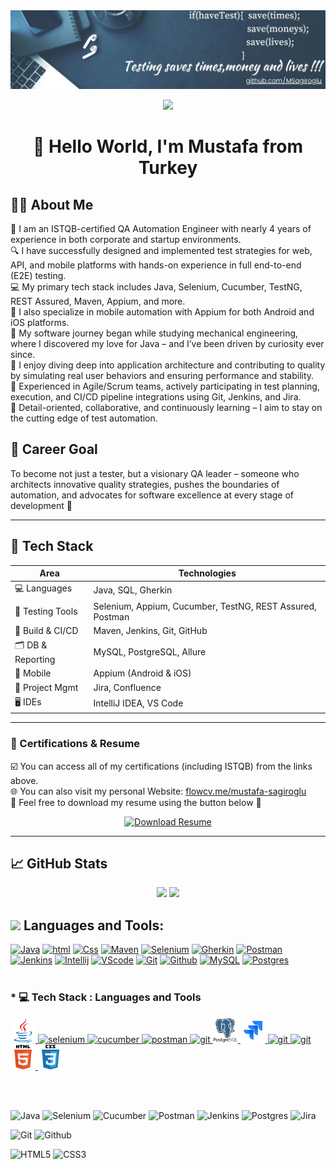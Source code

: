 <img src="https://raw.githubusercontent.com/MSagiroglu/MSagiroglu/3ffb45692d6893c8bbd619f0b753407876e7f3c0/1686425093976.jpg">
<p align="center">
  <a href="https://github.com/quatronostro/readme-typing-svg">
    <img src="https://readme-typing-svg.herokuapp.com?lines=Hi,+I'm+Mustafa+SAĞIROĞLU;Full+Stack+Test+Automation+Engineer;ISTQB+Certified+QA+Engineer;&center=true&width=500&height=45">
  </a>
</p>

<h1 align="center">👋 Hello World, I'm Mustafa from Turkey</h1>

## 👨‍💻 About Me

📌 I am an ISTQB-certified QA Automation Engineer with nearly 4 years of experience in both corporate and startup environments.  
🔍 I have successfully designed and implemented test strategies for web, API, and mobile platforms with hands-on experience in full end-to-end (E2E) testing.  
💻 My primary tech stack includes Java, Selenium, Cucumber, TestNG, REST Assured, Maven, Appium, and more.  
📱 I also specialize in mobile automation with Appium for both Android and iOS platforms.  
🧠 My software journey began while studying mechanical engineering, where I discovered my love for Java – and I’ve been driven by curiosity ever since.  
🚦 I enjoy diving deep into application architecture and contributing to quality by simulating real user behaviors and ensuring performance and stability.  
👥 Experienced in Agile/Scrum teams, actively participating in test planning, execution, and CI/CD pipeline integrations using Git, Jenkins, and Jira.  
💬 Detail-oriented, collaborative, and continuously learning – I aim to stay on the cutting edge of test automation.

## 🎯 Career Goal

To become not just a tester, but a visionary QA leader – someone who architects innovative quality strategies, pushes the boundaries of automation, and advocates for software excellence at every stage of development 🎯

---

## 🧰 Tech Stack

| Area | Technologies |
|------|--------------|
| 💻 Languages | Java, SQL, Gherkin |
| 🧪 Testing Tools | Selenium, Appium, Cucumber, TestNG, REST Assured, Postman |
| 🔧 Build & CI/CD | Maven, Jenkins, Git, GitHub |
| 🗂️ DB & Reporting | MySQL, PostgreSQL, Allure |
| 📱 Mobile | Appium (Android & iOS) |
| 🔄 Project Mgmt | Jira, Confluence |
| 🖥 IDEs | IntelliJ IDEA, VS Code |

---

### 📄 Certifications & Resume  
☑️ You can access all of my certifications (including ISTQB) from the links above.  
🌐 You can also visit my personal Website: [flowcv.me/mustafa-sagiroglu](https://flowcv.me/mustafa-sagiroglu)  
📎 Feel free to download my resume using the button below 📄  

<p align="center">
  <a href="https://github.com/MSagiroglu/MSagiroglu/raw/main/Mustafa%20SA%C4%9EIRO%C4%9ELU%20%20CV%20with%20Photo%20v7.pdf" download>
    <img src="https://img.shields.io/badge/Download%20Resume-blue?style=for-the-badge&logo=readthedocs" alt="Download Resume"/>
  </a>
</p>


---

## 📈 GitHub Stats

<p align="center">
  <img src="https://github-readme-stats.vercel.app/api?username=MSagiroglu&show_icons=true&theme=radical" height="150"/>
  <img src="https://github-readme-stats.vercel.app/api/top-langs/?username=MSagiroglu&layout=compact&theme=radical" height="150"/>
</p>

## <img src="https://media2.giphy.com/media/QssGEmpkyEOhBCb7e1/giphy.gif?cid=ecf05e47a0n3gi1bfqntqmob8g9aid1oyj2wr3ds3mg700bl&rid=giphy.gif" width ="25"><b> Languages and Tools:</b>
[![Java](https://skillicons.dev/icons?i=java)](https://www.java.com/)
[![html](https://skillicons.dev/icons?i=html)](html)
[![Css](https://skillicons.dev/icons?i=css)](css)
[![Maven](https://skillicons.dev/icons?i=maven)](https://maven.apache.org/)
[![Selenium](https://skillicons.dev/icons?i=selenium)](https://www.selenium.dev/)
[![Gherkin](https://skillicons.dev/icons?i=gherkin)](https://cucumber.io/docs/gherkin/)
[![Postman](https://skillicons.dev/icons?i=postman)](https://www.postman.com/)
[![Jenkins](https://skillicons.dev/icons?i=jenkins)](https://www.jenkins.io/)
[![Intellij](https://skillicons.dev/icons?i=idea)](https://www.jetbrains.com/idea/)
[![VScode](https://skillicons.dev/icons?i=vscode)](https://code.visualstudio.com/)
[![Git](https://skillicons.dev/icons?i=git)](https://git-scm.com/)
[![Github](https://skillicons.dev/icons?i=github)](https://github.com/)
[![MySQL](https://skillicons.dev/icons?i=mysql)](https://www.mysql.com/)
[![Postgres](https://skillicons.dev/icons?i=postgres)](https://www.postgresql.org/)
<br />
<br clear="both">

<p align="left"></p>


<p align="left"></p>

###   * 💻   Tech Stack :  Languages and Tools  




<p align="left">
  

<a href="https://www.java.com" target="_blank" rel="noreferrer"> <img src="https://raw.githubusercontent.com/devicons/devicon/master/icons/java/java-original.svg" alt="java" width="40" height="40"/> </a> <a href="https://www.selenium.dev" target="_blank" rel="noreferrer"> <img src="https://raw.githubusercontent.com/detain/svg-logos/780f25886640cef088af994181646db2f6b1a3f8/svg/selenium-logo.svg" alt="selenium" width="40" height="40"/> </a> <a href="https://www.cucumber.io" target="_blank" rel="noreferrer"> <img src="https://www.vectorlogo.zone/logos/cucumberio/cucumberio-icon.svg" alt="cucumber" width="40" height="40"/> </a> <a href="https://postman.com" target="_blank" rel="noreferrer"> <img src="https://www.vectorlogo.zone/logos/getpostman/getpostman-icon.svg" alt="postman" width="40" height="40"/> </a> 
<a href="https://jenkins.io/" target="_blank" rel="noreferrer"> <img src="https://www.vectorlogo.zone/logos/jenkins/jenkins-icon.svg" alt="git" width="40" height="40"/> </a> 
<a href="https://www.postgresql.org" target="_blank" rel="noreferrer"> <img src="https://raw.githubusercontent.com/devicons/devicon/master/icons/postgresql/postgresql-original-wordmark.svg" alt="postgresql" width="40" height="40"/> </a> 
<a href="https://wac-cdn.atlassian.com/dam/jcr:50ec4e7f-6d95-4993-8dc2-3c521e66dfe8/jira-app-icon-1.svg?cdnVersion=836" target="_blank" rel="noreferrer"> <img src="https://raw.githubusercontent.com/devicons/devicon/master/icons/jira/jira-original.svg" alt="jira" width="40" height="40"/> </a> 
<a href="https://git-scm.com/" target="_blank" rel="noreferrer"> <img src="https://www.vectorlogo.zone/logos/git-scm/git-scm-icon.svg" alt="git" width="40" height="40"/> </a> 
<a href="https://github.com/" target="_blank" rel="noreferrer"> <img src="https://www.vectorlogo.zone/logos/github/github-icon.svg" alt="git" width="40" height="40"/> </a> 
<a href="https://www.w3.org/html/" target="_blank" rel="noreferrer"> <img src="https://raw.githubusercontent.com/devicons/devicon/master/icons/html5/html5-original-wordmark.svg" alt="html5" width="40" height="40"/> </a> 
<a href="https://www.w3schools.com/css/" target="_blank" rel="noreferrer"> <img src="https://raw.githubusercontent.com/devicons/devicon/master/icons/css3/css3-original-wordmark.svg" alt="css3" width="40" height="40"/> </a> 
  
  </p>

<br> 
<br> 






![Java](https://img.shields.io/badge/java-6495ED.svg?style=for-the-badge&logo=java&logoColor=white)
![Selenium](https://img.shields.io/badge/selenium-778899.svg?style=for-the-badge&logo=selenium&logoColor=white)
![Cucumber](https://img.shields.io/badge/cucumber-1997B5&.svg?style=for-the-badge&logo=cucumber&logoColor=white)
![Postman](https://img.shields.io/badge/Postman-FF6C37?style=for-the-badge&logo=postman&logoColor=white) 
![Jenkins](https://img.shields.io/badge/jenkins-FF0000.svg?style=for-the-badge&logo=jenkins&logoColor=white)
![Postgres](https://img.shields.io/badge/postgres-%23316192.svg?style=for-the-badge&logo=postgresql&logoColor=white)
![Jira](https://img.shields.io/badge/jira-0000FF.svg?style=for-the-badge&logo=jira&logoColor=white)

![Git](https://img.shields.io/badge/git-FF6347.svg?style=for-the-badge&logo=git&logoColor=white)
![Github](https://img.shields.io/badge/github-00BFFF.svg?style=for-the-badge&logo=github&logoColor=white)

![HTML5](https://img.shields.io/badge/html5-%23E34F26.svg?style=for-the-badge&logo=html5&logoColor=white) 
![CSS3](https://img.shields.io/badge/css3-%231572B6.svg?style=for-the-badge&logo=css3&logoColor=white)   










<!--
**MSagiroglu/MSagiroglu** is a ✨ _special_ ✨ repository because its `README.md` (this file) appears on your GitHub profile.

Here are some ideas to get you started:

- 🔭 I’m currently working on ...
- 🌱 I’m currently learning ...
- 👯 I’m looking to collaborate on ...
- 🤔 I’m looking for help with ...
- 💬 Ask me about ...
- 📫 How to reach me: ...
- 😄 Pronouns: ...
- ⚡ Fun fact: ...
-->
